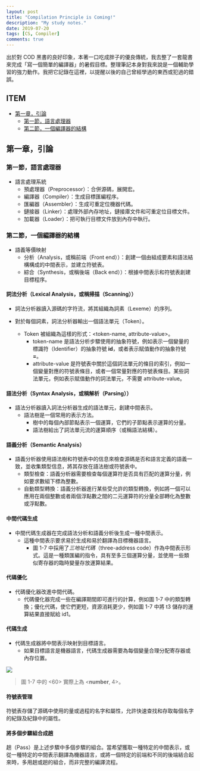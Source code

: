 ```yaml
---
layout: post
title: "Compilation Principle is Coming!"
description: "My study notes."
date: 2019-07-20
tags: [CS, Compiler]
comments: true
---
```


出於對 COD 黑書的良好印象，本著一口吃成胖子的優良傳統，我去整了一套龍書來完成「寫一個簡單的編譯器」的暑假目標。整理筆記本身對我來說是一個輔助學習的強力動作。我把它記錄在這裡，以提醒以後的自己曾經學過的東西或犯過的錯誤。

## ITEM

+ [第一章，引論](#第一章引論)
  + [第一節，語言處理器](#第一節語言處理器)
  + [第二節，一個編譯器的結構](#第二節一個編譯器的結構)

## 第一章，引論

### 第一節，語言處理器

+ 語言處理系統
  + 預處理器（Preprocessor）：合併源碼，展開宏。
  + 編譯器（Compiler）：生成目標匯編程序。
  + 匯編器（Assembler）：生成可重定位機器代碼。
  + 鏈接器（Linker）：處理外部內存地址，鏈接庫文件和可重定位目標文件。
  + 加載器（Loader）：把可執行目標文件放到內存中執行。

### 第二節，一個編譯器的結構

+ 語義等價映射
  + 分析（Analysis，或稱前端（Front end））：創建一個由組成要素和語法結構構成的中間表示，並建立符號表。
  + 綜合（Synthesis，或稱後端（Back end））：根據中間表示和符號表創建目標程序。

#### 詞法分析（Lexical Analysis，或稱掃描（Scanning））

+ 詞法分析器讀入源碼的字符流，將其組織為詞素（Lexeme）的序列。

+ 對於每個詞素，詞法分析器輸出一個語法單元（Token）。
  + Token 被組織為這樣的形式：\<token-name, attribute-value\>。
    + token-name 是語法分析步驟使用的抽象符號，例如表示一個變量的標識符（Identifier）的抽象符號 **id**，或者表示賦值動作的抽象符號 **=**。
    + attribute-value 是符號表中關於這個詞法單元的條目的索引，例如一個變量對應的符號表條目，或者一個常量對應的符號表條目。某些詞法單元，例如表示賦值動作的詞法單元，不需要 attribute-value。

#### 語法分析（Syntax Analysis，或稱解析（Parsing））

+ 語法分析器讀入詞法分析器生成的語法單元，創建中間表示。
  + 語法樹是一個常用的表示方法。
    + 樹中的每個內部節點表示一個運算，它們的子節點表示運算的分量。
    + 語法樹給出了詞法單元流的運算順序（或稱語法結構）。

#### 語義分析（Semantic Analysis）

+ 語義分析器使用語法樹和符號表中的信息來檢查源碼是否和語言定義的語義一致，並收集類型信息，將其存放在語法樹或符號表中。
  + 類型檢查：語義分析器需要檢查每個運算符是否具有匹配的運算分量，例如要求數組下標為整數。
  + 自動類型轉換：語義分析器進行某些受允許的類型轉換，例如將一個可以應用在兩個整數或者兩個浮點數之間的二元運算符的分量全部轉化為整數或浮點數。

#### 中間代碼生成

+ 中間代碼生成器在完成語法分析和語義分析後生成一種中間表示。
  + 這種中間表示要求易於生成和易於翻譯為目標機器語言。
    + 圖 1-7 中採用了*三地址代碼*（three-address code）作為中間表示形式。這是一種類匯編的指令，具有至多三個運算分量，並使用一些類似寄存器的臨時變量存放運算結果。

#### 代碼優化

+ 代碼優化器改進中間代碼。
  + 代碼優化器完成一些在編譯期間即可進行的計算，例如圖 1-7 中的類型轉換；優化代碼，使它們更短，資源消耗更少，例如圖 1-7 中將 t3 儲存的運算結果直接賦給 id1。

#### 代碼生成

+ 代碼生成器將中間表示映射到目標語言。
  + 如果目標語言是機器語言，代碼生成器需要為每個變量合理分配寄存器或內存位置。

![](https://nicecream.top/images/compiler010201.png)

> 圖 1-7 中的 <60> 實際上為 <**number**, 4>。

#### 符號表管理

符號表存儲了源碼中使用的量或過程的名字和屬性，允許快速查找和存取每個名字的紀錄及紀錄中的屬性。

#### 將多個步驟組合成趟

趟（Pass）是上述步驟中多個步驟的組合。當希望獲取一種特定的中間表示，或從一種特定的中間表示翻譯為機器語言，或將一個特定的前端和不同的後端結合起來時，多用趟或趟的組合，而非完整的編譯流程。

